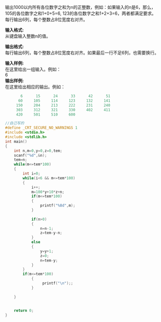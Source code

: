输出1000以内所有各位数字之和为n的正整数，例如：如果输入的n是6，那么，105的各位数字之和1+0+5=6, 123的各位数字之和1+2+3=6，两者都满足要求。每行输出6列，每个整数占8位宽度右对齐。

**输入格式:**  
从键盘输入整数n的值。

**输出格式:**  
每行输出6列，每个整数占8位宽度右对齐。如果最后一行不足6列，也需要换行。

**输入样例:**  
在这里给出一组输入。例如：  
6  
**输出样例:**  
在这里给出相应的输出。例如：
```c
       6      15      24      33      42      51
      60     105     114     123     132     141
     150     204     213     222     231     240
     303     312     321     330     402     411
     420     501     510     600
```
```c
//自己写的
#define _CRT_SECURE_NO_WARNINGS 1
#include <stdio.h>
#include <stdlib.h>
int main()
{
    int n,m=0,y=0,z=0,tem;
    scanf("%d",&n);
    tem=n;
    while(m<=tem*100)
    {
        int i=0;
        while(i<6 && m<=tem*100)
        {
            i++;
            m=100*y+10*z+n;
            if(m<=tem*100)
            {
                printf("%8d",m);
            }
            
            if(n>0)
            {
                n=n-1;
                z=tem-y-n;
            }
            else
            {
                y=y+1;
                z=0;
                n=tem-y;
            }
        }
        if(m<=tem*100)
            {
                 printf("\n");;
            }
       
    }
    
    
    return 0;
}
```
